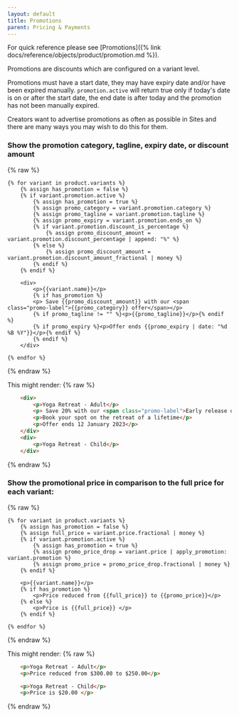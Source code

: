 ```yaml
---
layout: default
title: Promotions
parent: Pricing & Payments
---
```


For quick reference please see [Promotions]({% link docs/reference/objects/product/promotion.md %}).

Promotions are discounts which are configured on a variant level.

Promotions must have a start date, they may have expiry date and/or have been expired manually. `promotion.active` will return true only if today's date is on or after the start date, the end date is after today and the promotion has not been manually expired.

Creators want to advertise promotions as often as possible in Sites and there are many ways you may wish to do this for them.

### Show the promotion category, tagline, expiry date, or discount amount

{% raw %}
```liquid
{% for variant in product.variants %}
    {% assign has_promotion = false %}
    {% if variant.promotion.active %}
        {% assign has_promotion = true %}
        {% assign promo_category = variant.promotion.category %}
        {% assign promo_tagline = variant.promotion.tagline %}
        {% assign promo_expiry = variant.promotion.ends_on %}
        {% if variant.promotion.discount_is_percentage %}
            {% assign promo_discount_amount = variant.promotion.discount_percentage | append: "%" %}
        {% else %}
            {% assign promo_discount_amount = variant.promotion.discount_amount_fractional | money %}
        {% endif %}
    {% endif %}

    <div>
        <p>{{variant.name}}</p> 
        {% if has_promotion %}
        <p> Save {{promo_discount_amount}} with our <span class="promo-label">{{promo_category}} offer</span></p>
        {% if promo_tagline != "" %}<p>{{promo_tagline}}</p>{% endif %}
        {% if promo_expiry %}<p>Offer ends {{promo_expiry | date: "%d %B %Y"}}</p>{% endif %}
        {% endif %}
    </div>

{% endfor %}
```
{% endraw %}

This might render:
{% raw %}
```html
    <div>
        <p>Yoga Retreat - Adult</p> 
        <p> Save 20% with our <span class="promo-label">Early release offer</span></p>
        <p>Book your spot on the retreat of a lifetime</p>
        <p>Offer ends 12 January 2023</p>
    </div>
    <div>
        <p>Yoga Retreat - Child</p> 
    </div>
```
{% endraw %}

### Show the promotional price in comparison to the full price for each variant:

{% raw %}
```liquid
{% for variant in product.variants %}
    {% assign has_promotion = false %}
    {% assign full_price = variant.price.fractional | money %}
    {% if variant.promotion.active %}
        {% assign has_promotion = true %}
        {% assign promo_price_drop = variant.price | apply_promotion: variant.promotion %}
        {% assign promo_price = promo_price_drop.fractional | money %}
    {% endif %}
        
    <p>{{variant.name}}</p> 
    {% if has_promotion %}
        <p>Price reduced from {{full_price}} to {{promo_price}}</p>
    {% else %}
        <p>Price is {{full_price}} </p>
    {% endif %}

{% endfor %}
```
{% endraw %}

This might render:
{% raw %}
```html
    <p>Yoga Retreat - Adult</p> 
    <p>Price reduced from $300.00 to $250.00</p> 

    <p>Yoga Retreat - Child</p>
    <p>Price is $20.00 </p>

```
{% endraw %}
